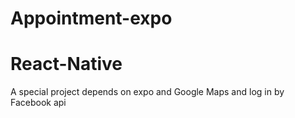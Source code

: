 # Appointment-expo
# React-Native
A special project depends on expo and  Google Maps and log in by Facebook api
